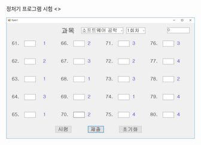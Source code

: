 정처기 프로그램 시험 <>

![Profile.JPG](https://github.com/hunter95001/NOTE/blob/master/Image/%EC%A0%95%EC%B2%98%EA%B8%B0%20%EC%8B%9C%ED%97%98%EC%9A%A9.JPG?raw=true)
